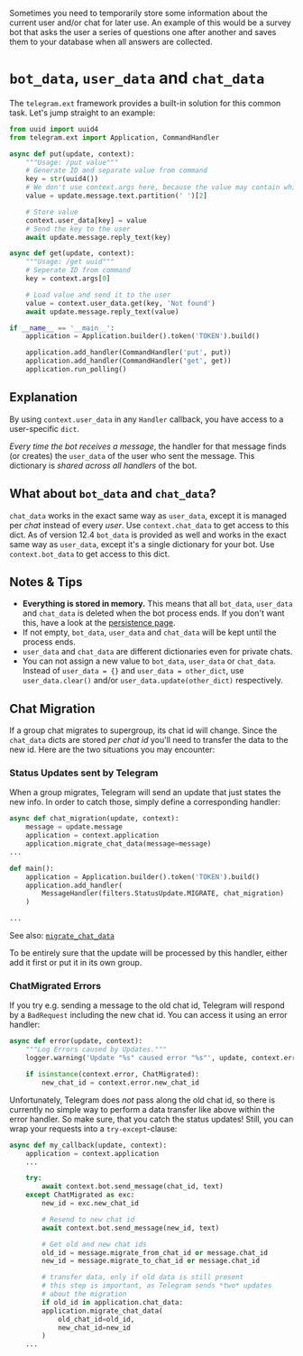 Sometimes you need to temporarily store some information about the current user and/or chat for later use. An example of this would be a survey bot that asks the user a series of questions one after another and saves them to your database when all answers are collected. 

# `bot_data`, `user_data` and `chat_data`

The `telegram.ext` framework provides a built-in solution for this common task. Let's jump straight to an example:

```python
from uuid import uuid4
from telegram.ext import Application, CommandHandler

async def put(update, context):
    """Usage: /put value"""
    # Generate ID and separate value from command
    key = str(uuid4())
    # We don't use context.args here, because the value may contain whitespaces
    value = update.message.text.partition(' ')[2]

    # Store value
    context.user_data[key] = value
    # Send the key to the user
    await update.message.reply_text(key)

async def get(update, context):
    """Usage: /get uuid"""
    # Seperate ID from command
    key = context.args[0]

    # Load value and send it to the user
    value = context.user_data.get(key, 'Not found')
    await update.message.reply_text(value)

if __name__ == '__main__':
    application = Application.builder().token('TOKEN').build()

    application.add_handler(CommandHandler('put', put))
    application.add_handler(CommandHandler('get', get))
    application.run_polling()
```

## Explanation
By using `context.user_data` in any `Handler` callback, you have access to a user-specific `dict`.

*Every time the bot receives a message*, the handler for that message finds (or creates) the `user_data` of the user who sent the message. This dictionary is *shared across all handlers* of the bot.

## What about `bot_data` and `chat_data`?
`chat_data` works in the exact same way as `user_data`, except it is managed per *chat* instead of every *user*. Use `context.chat_data` to get access to this dict. As of version 12.4 `bot_data` is provided as well and works in the exact same way as `user_data`, except it's a single dictionary for your bot. Use `context.bot_data` to get access to this dict.

## Notes & Tips
- **Everything is stored in memory.** This means that all `bot_data`, `user_data` and `chat_data` is deleted when the bot process ends. If you don't want this, have a look at the [persistence page](Making-your-bot-persistent).
 - If not empty, `bot_data`, `user_data` and `chat_data` will be kept until the process ends.
- `user_data` and `chat_data` are different dictionaries even for private chats.
- You can not assign a new value to `bot_data`, `user_data` or `chat_data`. Instead of `user_data = {}` and `user_data = other_dict`, use `user_data.clear()` and/or `user_data.update(other_dict)` respectively.

## Chat Migration
If a group chat migrates to supergroup, its chat id will change. Since the `chat_data` dicts are stored *per chat id* you'll need to transfer the data to the new id. Here are the two situations you may encounter:

### Status Updates sent by Telegram
When a group migrates, Telegram will send an update that just states the new info. In order to catch those, simply define a corresponding handler:

```python
async def chat_migration(update, context):
    message = update.message
    application = context.application
    application.migrate_chat_data(message=message)
...

def main():
    application = Application.builder().token('TOKEN').build()
    application.add_handler(
        MessageHandler(filters.StatusUpdate.MIGRATE, chat_migration)
    )

...
```
See also: [`migrate_chat_data`](https://python-telegram-bot.readthedocs.io/telegram.ext.application.html#telegram.ext.Application.migrate_chat_data)

To be entirely sure that the update will be processed by this handler, either add it first or put it in its own group.

### ChatMigrated Errors

If you try e.g. sending a message to the old chat id, Telegram will respond by a `BadRequest` including the new chat id. You can access it using an error handler:

```python
async def error(update, context):
    """Log Errors caused by Updates."""
    logger.warning('Update "%s" caused error "%s"', update, context.error)

    if isinstance(context.error, ChatMigrated):
        new_chat_id = context.error.new_chat_id
```
Unfortunately, Telegram does *not* pass along the old chat id, so there is currently no simple way to perform a data transfer like above within the error handler. So make sure, that you catch the status updates! Still, you can wrap your requests into a `try-except`-clause:

```python
async def my_callback(update, context):
    application = context.application
    ...

    try:
        await context.bot.send_message(chat_id, text)
    except ChatMigrated as exc:
        new_id = exc.new_chat_id

        # Resend to new chat id
        await context.bot.send_message(new_id, text)

        # Get old and new chat ids
        old_id = message.migrate_from_chat_id or message.chat_id
        new_id = message.migrate_to_chat_id or message.chat_id

        # transfer data, only if old data is still present
        # this step is important, as Telegram sends *two* updates
        # about the migration
        if old_id in application.chat_data:
        application.migrate_chat_data(
            old_chat_id=old_id,
            new_chat_id=new_id
        )
    ...
```
